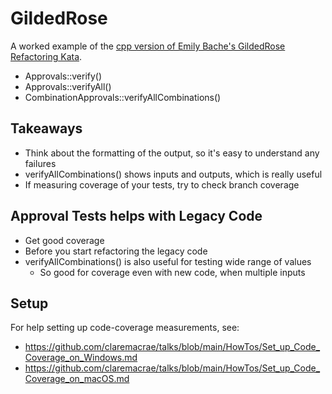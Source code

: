 # GildedRose

A worked example of the [cpp version of Emily Bache's GildedRose Refactoring Kata](https://github.com/emilybache/GildedRose-Refactoring-Kata/tree/master/cpp).

* Approvals::verify()
* Approvals::verifyAll()
* CombinationApprovals::verifyAllCombinations()

## Takeaways

* Think about the formatting of the output, so it's easy to understand any failures
* verifyAllCombinations() shows inputs and outputs, which is really useful
* If measuring coverage of your tests, try to check branch coverage

## Approval Tests helps with Legacy Code

* Get good coverage
* Before you start refactoring the legacy code
* verifyAllCombinations() is also useful for testing wide range of values
    * So good for coverage even with new code, when multiple inputs

## Setup

For help setting up code-coverage measurements, see:

* https://github.com/claremacrae/talks/blob/main/HowTos/Set_up_Code_Coverage_on_Windows.md
* https://github.com/claremacrae/talks/blob/main/HowTos/Set_up_Code_Coverage_on_macOS.md
